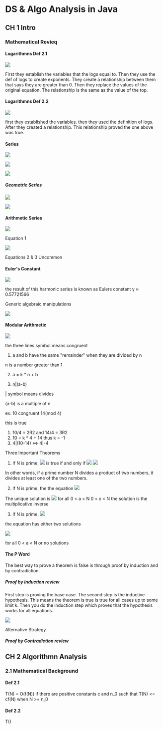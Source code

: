 # DS & Algo Analysis in Java

## CH 1 Intro

### Mathematical Revieq

#### Logarithmns Def 2.1

![](../Assets/LogTheorem1.1.png)

First they establish the variables that the logs equal to. Then they use the def of logs to create exponents. They create a relationship between them that says they are greater than 0. Then they replace the values of the original equation. The relationship is the same as the value of the top.

#### Logarithmns Def 2.2

![](../Assets/LogTheorem1.2.png)

first they established the variables. then they used the definition of logs. After they created a relationship. This relationship proved the one above was true.

#### Series

![](../Assets/SeriesCommonEquations.png)

![](../Assets/SeriesEquation.png)

![](../Assets/InfiniteSeries.png)

##### Geometric Series

![](../Assets/SeriesSum.png)

![](../Assets/GeometricSeriesSolu.png)

#### Arithmetic Series

![](../Assets/arithmeticSeries1.png)

Equation 1

![](../Assets/arithmeticSeries2&3.png)

Equations 2 & 3 Uncommon

#### Euler's Constant

![](../Assets/harmonicSeries.png)

the result of this harmonic series is known as Eulers constant γ ≈ 0.57721566

Generic algebraic manipulations

![](../Assets/algebraicManipulation.png)

#### Modular Arithmetic

![](../Assets/moduloEquation.png)

the three lines symbol means congruent

1. a and b have the same "remainder" when they are divided by n

n is a number greater than 1

2. a = k * n + b

3. n|(a-b)

| symbol means divides

(a-b) is a multiple of n

ex. 10 congruent 14(mod 4) 

this is true

1. 10/4 = 2R2 and 14/4 = 3R2
2. 10 = k * 4 + 14 thus k = -1
3. 4|(10-14) <=> 4|-4

Three Important Theorems

1. If N is prime,
![](../Assets/moduloTheorem1.png)
is true if and only if
![](../Assets/moduloTheorem1part1.png)
![](../Assets/moduloTheorem1part2.png)

In other words, if a prime number N divides a product of two
numbers, it divides at least one of the two numbers.

2. If N is prime, the the equation 
![](../Assets/moduloTheorem2.png)

The unique solution is 
![](../Assets/ModuloTheorem2Solution.png)
for all 0 < a < N
0 < x < N
the solution is the multiplicative inverse

3. If N is prime, 
![](../Assets/moduloTheorem3.png)

the equation has either two solutions

![](../Assets/ModuloTheorem2Solution.png)

for all 0 < a < N or no solutions

#### The P Word

The best way to prove a theorem is false is through proof by induction and by contradiction.

##### Proof by Induction review

First step is proving the base case. The second step is the inductive hypothesis. This means the theorem is true is true for all cases up to some limit k. Then you do the induction step which proves that the hypothesis works for all equations.

![](../Assets/inductionWork.png)

Alternative Strategy


##### Proof by Contradiction review




## CH 2 Algorithmn Analysis


### 2.1 Mathematical Background

#### Def 2.1

T(N) = O(f(N)) if there are positive constants c and n_0 such that T(N) <= cf(N) when N >= n_0

#### Def 2.2

T()
